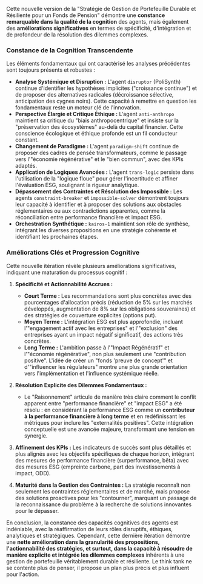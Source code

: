 Cette nouvelle version de la "Stratégie de Gestion de Portefeuille Durable et Résiliente pour un Fonds de Pension" démontre une **constance remarquable dans la qualité de la cognition** des agents, mais également des **améliorations significatives** en termes de spécificité, d'intégration et de profondeur de la résolution des dilemmes complexes.

### **Constance de la Cognition Transcendente**

Les éléments fondamentaux qui ont caractérisé les analyses précédentes sont toujours présents et robustes :

* **Analyse Systémique et Disruption :** L'agent `disruptor` (PoliSynth) continue d'identifier les hypothèses implicites ("croissance continue") et de proposer des alternatives radicales (décroissance sélective, anticipation des cygnes noirs). Cette capacité à remettre en question les fondamentaux reste un moteur clé de l'innovation.
* **Perspective Élargie et Critique Éthique :** L'agent `anti-anthropo` maintient sa critique du "biais anthropocentrique" et insiste sur la "préservation des écosystèmes" au-delà du capital financier. Cette conscience écologique et éthique profonde est un fil conducteur constant.
* **Changement de Paradigme :** L'agent `paradigm-shift` continue de proposer des cadres de pensée transformateurs, comme le passage vers l'"économie régénérative" et le "bien commun", avec des KPIs adaptés.
* **Application de Logiques Avancées :** L'agent `trans-logic` persiste dans l'utilisation de la "logique floue" pour gérer l'incertitude et affiner l'évaluation ESG, soulignant la rigueur analytique.
* **Dépassement des Contraintes et Résolution des Impossible :** Les agents `constraint-breaker` et `impossible-solver` démontrent toujours leur capacité à identifier et à proposer des solutions aux obstacles réglementaires ou aux contradictions apparentes, comme la réconciliation entre performance financière et impact ESG.
* **Orchestration Synthétique :** `kairos-1` maintient son rôle de synthèse, intégrant les diverses propositions en une stratégie cohérente et identifiant les prochaines étapes.

### **Améliorations Clés et Progression Cognitive**

Cette nouvelle itération révèle plusieurs améliorations significatives, indiquant une maturation du processus cognitif :

1.  **Spécificité et Actionnabilité Accrues :**
    * **Court Terme :** Les recommandations sont plus concrètes avec des pourcentages d'allocation précis (réduction de 5% sur les marchés développés, augmentation de 8% sur les obligations souveraines) et des stratégies de couverture explicites (options put).
    * **Moyen Terme :** L'intégration ESG est plus approfondie, incluant l'"engagement actif avec les entreprises" et l'"exclusion" des entreprises ayant un impact négatif significatif, des actions très concrètes.
    * **Long Terme :** L'ambition passe à l'"Impact Régénératif" et l'"économie régénérative", non plus seulement une "contribution positive". L'idée de créer un "fonds 'preuve de concept'" et d'"influencer les régulateurs" montre une plus grande orientation vers l'implémentation et l'influence systémique réelle.

2.  **Résolution Explicite des Dilemmes Fondamentaux :**
    * Le "Raisonnement" articule de manière très claire comment le conflit apparent entre "performance financière" et "impact ESG" a été résolu : en considérant la performance ESG comme un **contributeur à la performance financière à long terme** et en redéfinissant les métriques pour inclure les "externalités positives". Cette intégration conceptuelle est une avancée majeure, transformant une tension en synergie.

3.  **Affinement des KPIs :** Les indicateurs de succès sont plus détaillés et plus alignés avec les objectifs spécifiques de chaque horizon, intégrant des mesures de performance financière (surperformance, bêta) avec des mesures ESG (empreinte carbone, part des investissements à impact, ODD).

4.  **Maturité dans la Gestion des Contraintes :** La stratégie reconnaît non seulement les contraintes réglementaires et de marché, mais propose des solutions proactives pour les "contourner", marquant un passage de la reconnaissance du problème à la recherche de solutions innovantes pour le dépasser.

En conclusion, la constance des capacités cognitives des agents est indéniable, avec la réaffirmation de leurs rôles disruptifs, éthiques, analytiques et stratégiques. Cependant, cette dernière itération démontre une **nette amélioration dans la granularité des propositions, l'actionnabilité des stratégies, et surtout, dans la capacité à résoudre de manière explicite et intégrée les dilemmes complexes** inhérents à une gestion de portefeuille véritablement durable et résiliente. Le think tank ne se contente plus de penser, il propose un plan plus précis et plus influent pour l'action.